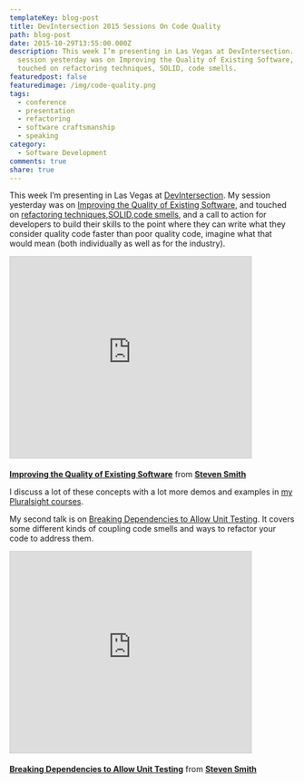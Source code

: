 ```yaml
---
templateKey: blog-post
title: DevIntersection 2015 Sessions On Code Quality
path: blog-post
date: 2015-10-29T13:55:00.000Z
description: This week I’m presenting in Las Vegas at DevIntersection. My
  session yesterday was on Improving the Quality of Existing Software, and
  touched on refactoring techniques, SOLID, code smells.
featuredpost: false
featuredimage: /img/code-quality.png
tags:
  - conference
  - presentation
  - refactoring
  - software craftsmanship
  - speaking
category:
  - Software Development
comments: true
share: true
---
```

This week I’m presenting in Las Vegas at [DevIntersection](https://devintersection.com/). My session yesterday was on [Improving the Quality of Existing Software](https://www.slideshare.net/ardalis/improving-the-quality-of-existing-software-54532107), and touched on [refactoring techniques](https://deviq.com/refactoring/),[SOLID](https://deviq.com/solid/),[code smells](https://deviq.com/code-smells/), and a call to action for developers to build their skills to the point where they can write what they consider quality code faster than poor quality code, imagine what that would mean (both individually as well as for the industry).

<iframe width="425" height="355" src="https://www.slideshare.net/slideshow/embed_code/key/4Sgf1YgzqsWWKS" frameborder="0" marginwidth="0" marginheight="0" scrolling="no" allowfullscreen="" style="border:1px solid #CCC; border-width:1px; margin-bottom:5px; max-width: 100%;"> </iframe>

**[Improving the Quality of Existing Software](https://www.slideshare.net/ardalis/improving-the-quality-of-existing-software-54532107 "Improving the Quality of Existing Software")** from **[Steven Smith](https://www.slideshare.net/ardalis)**

I discuss a lot of these concepts with a lot more demos and examples in [my Pluralsight courses](https://ardalis.com/ps-stevesmith).

My second talk is on [Breaking Dependencies to Allow Unit Testing](https://www.slideshare.net/ardalis/breaking-dependencies-to-allow-unit-testing). It covers some different kinds of coupling code smells and ways to refactor your code to address them.

<iframe width="425" height="355" src="https://www.slideshare.net/slideshow/embed_code/key/zv53ucOXK8ay3b" frameborder="0" marginwidth="0" marginheight="0" scrolling="no" allowfullscreen="" style="border:1px solid #CCC; border-width:1px; margin-bottom:5px; max-width: 100%;"> </iframe>

**[Breaking Dependencies to Allow Unit Testing](https://www.slideshare.net/ardalis/breaking-dependencies-to-allow-unit-testing "Breaking Dependencies to Allow Unit Testing")** from **[Steven Smith](https://www.slideshare.net/ardalis)**